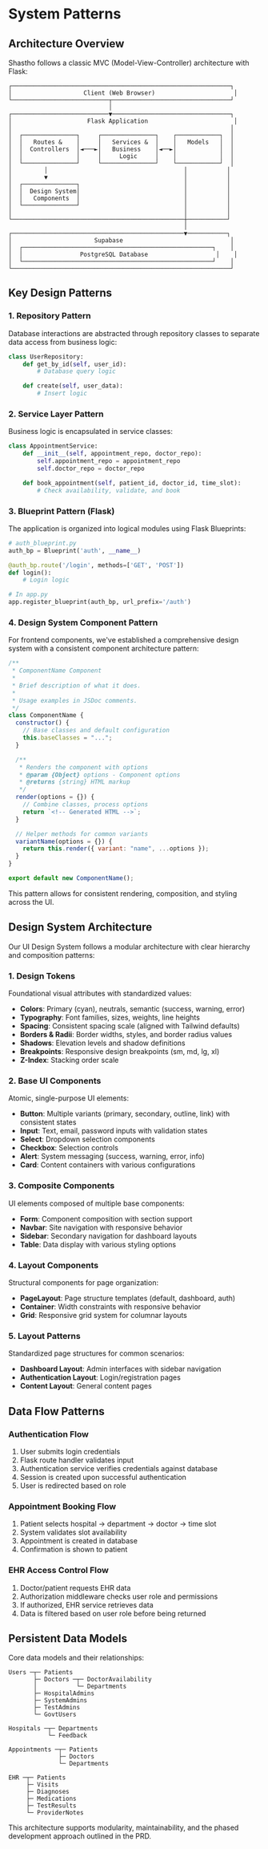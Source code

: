 # System Patterns

## Architecture Overview

Shastho follows a classic MVC (Model-View-Controller) architecture with Flask:

```
┌─────────────────────────────────────────────────────────────┐
│                    Client (Web Browser)                      │
└───────────────────────────┬─────────────────────────────────┘
                            │
┌───────────────────────────▼─────────────────────────────────┐
│                     Flask Application                        │
│                                                             │
│  ┌───────────────┐     ┌───────────────┐    ┌────────────┐  │
│  │   Routes &    │     │   Services &  │    │   Models   │  │
│  │  Controllers  │◄───►│   Business    │◄──►│            │  │
│  │               │     │     Logic     │    │            │  │
│  └───────────────┘     └───────────────┘    └────────────┘  │
│         │                                      │           │
│         ▼                                      │           │
│  ┌───────────────┐                             │           │
│  │  Design System│                             │           │
│  │   Components  │                             │           │
│  └───────────────┘                             │           │
│                                                │           │
└────────────────────────────────────────────────┼───────────┘
                                                 │
┌────────────────────────────────────────────────▼───────────┐
│                       Supabase                              │
│  ┌─────────────────────────────────────────────────────┐    │
│  │                PostgreSQL Database                   │    │
│  └─────────────────────────────────────────────────────┘    │
└─────────────────────────────────────────────────────────────┘
```

## Key Design Patterns

### 1. Repository Pattern

Database interactions are abstracted through repository classes to separate data access from business logic:

```python
class UserRepository:
    def get_by_id(self, user_id):
        # Database query logic

    def create(self, user_data):
        # Insert logic
```

### 2. Service Layer Pattern

Business logic is encapsulated in service classes:

```python
class AppointmentService:
    def __init__(self, appointment_repo, doctor_repo):
        self.appointment_repo = appointment_repo
        self.doctor_repo = doctor_repo

    def book_appointment(self, patient_id, doctor_id, time_slot):
        # Check availability, validate, and book
```

### 3. Blueprint Pattern (Flask)

The application is organized into logical modules using Flask Blueprints:

```python
# auth_blueprint.py
auth_bp = Blueprint('auth', __name__)

@auth_bp.route('/login', methods=['GET', 'POST'])
def login():
    # Login logic

# In app.py
app.register_blueprint(auth_bp, url_prefix='/auth')
```

### 4. Design System Component Pattern

For frontend components, we've established a comprehensive design system with a consistent component architecture pattern:

```javascript
/**
 * ComponentName Component
 *
 * Brief description of what it does.
 *
 * Usage examples in JSDoc comments.
 */
class ComponentName {
  constructor() {
    // Base classes and default configuration
    this.baseClasses = "...";
  }

  /**
   * Renders the component with options
   * @param {Object} options - Component options
   * @returns {string} HTML markup
   */
  render(options = {}) {
    // Combine classes, process options
    return `<!-- Generated HTML -->`;
  }

  // Helper methods for common variants
  variantName(options = {}) {
    return this.render({ variant: "name", ...options });
  }
}

export default new ComponentName();
```

This pattern allows for consistent rendering, composition, and styling across the UI.

## Design System Architecture

Our UI Design System follows a modular architecture with clear hierarchy and composition patterns:

### 1. Design Tokens

Foundational visual attributes with standardized values:

- **Colors**: Primary (cyan), neutrals, semantic (success, warning, error)
- **Typography**: Font families, sizes, weights, line heights
- **Spacing**: Consistent spacing scale (aligned with Tailwind defaults)
- **Borders & Radii**: Border widths, styles, and border radius values
- **Shadows**: Elevation levels and shadow definitions
- **Breakpoints**: Responsive design breakpoints (sm, md, lg, xl)
- **Z-Index**: Stacking order scale

### 2. Base UI Components

Atomic, single-purpose UI elements:

- **Button**: Multiple variants (primary, secondary, outline, link) with consistent states
- **Input**: Text, email, password inputs with validation states
- **Select**: Dropdown selection components
- **Checkbox**: Selection controls
- **Alert**: System messaging (success, warning, error, info)
- **Card**: Content containers with various configurations

### 3. Composite Components

UI elements composed of multiple base components:

- **Form**: Component composition with section support
- **Navbar**: Site navigation with responsive behavior
- **Sidebar**: Secondary navigation for dashboard layouts
- **Table**: Data display with various styling options

### 4. Layout Components

Structural components for page organization:

- **PageLayout**: Page structure templates (default, dashboard, auth)
- **Container**: Width constraints with responsive behavior
- **Grid**: Responsive grid system for columnar layouts

### 5. Layout Patterns

Standardized page structures for common scenarios:

- **Dashboard Layout**: Admin interfaces with sidebar navigation
- **Authentication Layout**: Login/registration pages
- **Content Layout**: General content pages

## Data Flow Patterns

### Authentication Flow

1. User submits login credentials
2. Flask route handler validates input
3. Authentication service verifies credentials against database
4. Session is created upon successful authentication
5. User is redirected based on role

### Appointment Booking Flow

1. Patient selects hospital → department → doctor → time slot
2. System validates slot availability
3. Appointment is created in database
4. Confirmation is shown to patient

### EHR Access Control Flow

1. Doctor/patient requests EHR data
2. Authorization middleware checks user role and permissions
3. If authorized, EHR service retrieves data
4. Data is filtered based on user role before being returned

## Persistent Data Models

Core data models and their relationships:

```
Users ─┬─ Patients
       ├─ Doctors ─┬─ DoctorAvailability
       │           └─ Departments
       ├─ HospitalAdmins
       ├─ SystemAdmins
       ├─ TestAdmins
       └─ GovtUsers

Hospitals ─┬─ Departments
           └─ Feedback

Appointments ─┬─ Patients
              ├─ Doctors
              └─ Departments

EHR ─┬─ Patients
     ├─ Visits
     ├─ Diagnoses
     ├─ Medications
     ├─ TestResults
     └─ ProviderNotes
```

This architecture supports modularity, maintainability, and the phased development approach outlined in the PRD.
